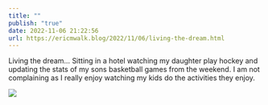 ```yaml
---
title: ""
publish: "true"
date: 2022-11-06 21:22:56
url: https://ericmwalk.blog/2022/11/06/living-the-dream.html
---
```

Living the dream… Sitting in a hotel watching my daughter play hockey and updating the stats of my sons basketball games from the weekend. I am not complaining as I really enjoy watching my kids do the activities they enjoy.


![](https://ericmwalk.blog/uploads/2022/46278bc765.jpg)